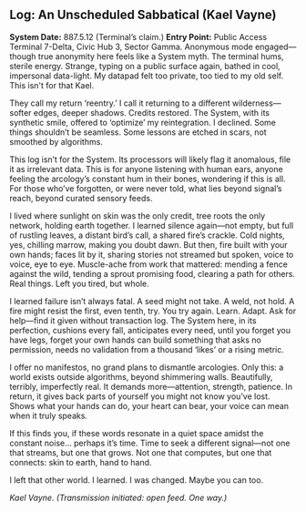 ## Log: An Unscheduled Sabbatical (Kael Vayne)

**System Date:** 887.5.12 (Terminal’s claim.)
**Entry Point:** Public Access Terminal 7-Delta, Civic Hub 3, Sector Gamma. Anonymous mode engaged—though true anonymity here feels like a System myth. The terminal hums, sterile energy. Strange, typing on a public surface again, bathed in cool, impersonal data-light. My datapad felt too private, too tied to my old self. This isn't for that Kael.

They call my return ‘reentry.’ I call it returning to a different wilderness—softer edges, deeper shadows. Credits restored. The System, with its synthetic smile, offered to ‘optimize’ my reintegration. I declined. Some things shouldn’t be seamless. Some lessons are etched in scars, not smoothed by algorithms.

This log isn’t for the System. Its processors will likely flag it anomalous, file it as irrelevant data. This is for anyone listening with human ears, anyone feeling the arcology’s constant hum in their bones, wondering if this is all. For those who’ve forgotten, or were never told, what lies beyond signal’s reach, beyond curated sensory feeds.

I lived where sunlight on skin was the only credit, tree roots the only network, holding earth together. I learned silence again—not empty, but full of rustling leaves, a distant bird’s call, a shared fire’s crackle. Cold nights, yes, chilling marrow, making you doubt dawn. But then, fire built with your own hands; faces lit by it, sharing stories not streamed but spoken, voice to voice, eye to eye. Muscle-ache from work that mattered: mending a fence against the wild, tending a sprout promising food, clearing a path for others. Real things. Left you tired, but whole.

I learned failure isn’t always fatal. A seed might not take. A weld, not hold. A fire might resist the first, even tenth, try. You try again. Learn. Adapt. Ask for help—find it given without transaction log. The System here, in its perfection, cushions every fall, anticipates every need, until you forget you have legs, forget your own hands can build something that asks no permission, needs no validation from a thousand ‘likes’ or a rising metric.

I offer no manifestos, no grand plans to dismantle arcologies. Only this: a world exists outside algorithms, beyond shimmering walls. Beautifully, terribly, imperfectly real. It demands more—attention, strength, patience. In return, it gives back parts of yourself you might not know you’ve lost. Shows what your hands can do, your heart can bear, your voice can mean when it truly speaks.

If this finds you, if these words resonate in a quiet space amidst the constant noise… perhaps it’s time. Time to seek a different signal—not one that streams, but one that grows. Not one that computes, but one that connects: skin to earth, hand to hand.

I left that other world. I learned. I was changed.
Maybe you can too.

*Kael Vayne.*
*(Transmission initiated: open feed. One way.)*
